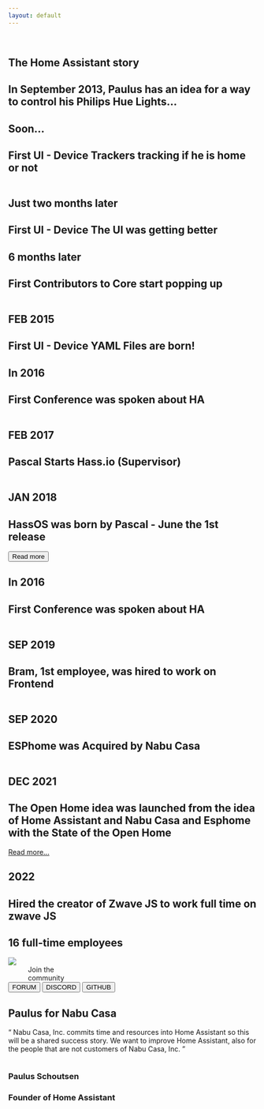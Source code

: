 ```yaml
---
layout: default
---
```


<section class="container mx-auto relative pt-20 md:pt-[180px]">
    <img src="{{ site.baseurl }}images/story/story-bg.png"
        class="hidden md:block absolute w-full md:min-w-[117%] md:h-[600px] left-[50%] translate-x-[-50%]" alt="">
    <div>
        <img src="{{ site.baseurl }}images/story/story-bg-mobile.png"
            class="block md:hidden absolute w-[100%] top-[160px] h-[280px] md:h-auto left-[50%] translate-x-[-50%]"
            alt="" loading="lazy">
    </div>
    <img src="{{ site.baseurl }}images/story/home-assistant.png"
        class="absolute left-[15%] md:left-[49.5%] md:translate-x-[-50%] top-[90px] md:top-[244px] w-[94px] md:w-[128px]"
        alt="" loading="lazy">
    <img src="{{ site.baseurl }}images/story/comment.png" class="hidden md:block top-[700px] absolute left-0" alt="" loading="lazy">
    <div class="story-back relative z-20 pt-[100px] md:pt-[200px]">
        <div class="text-left md:text-center text-white ">
            <div class="h-[200px] md:h-[400px] p-10 md:px-20">
                <h1 class="text-[32px] md:text-[68px] font-bold leading-[38px] md:leading-[60px]">The Home Assistant
                    story</h1>
                <h2 class="text-[16px] md:text-[32px] md:w-[63%] mt-[28px] m-auto">In September 2013, Paulus has an
                    idea for a way to control his Philips Hue Lights...</h2>
            </div>
            <div class="h-[100px] relative p-10">
                <div
                    class="border-l-[8px] border-dotted h-full border-border-line absolute left-[19%] md:left-[49.5%] md:translate-x-[-50%]">
                </div>
            </div>
            <div class="md:grid md:grid-cols-2 relative py-10">
                <div class="text-left md:text-right md:w-[80%] md:pr-[70px] ml-[37%] md:ml-auto">
                    <h1 class="text-grey-text text-xl md:text-[32px] opacity-40 font-medium leading-[38px]">Soon...
                    </h1>
                    <h1 class="text-blue-text text-lg md:text-[32px] font-bold   leading-[38px] mr-5">First UI -
                        Device
                        Trackers tracking if he is home or not</h1>
                </div>
                <div class="hidden md:block md:ml-[70px]">
                    <img src="{{ site.baseurl }}images/story/ui-device.png" class="rounded-lg w-full" alt="" loading="lazy">
                </div>
                <div
                    class="absolute h-full left-[19%] md:left-[49.5%] top-[30px] md:translate-x-[-50%] border-l-[4px] w-[4px]  border-border-line">
                </div>
                <div
                    class="p-3 border-[5px] rounded-full top-[30px] left-[19%] md:left-[49.5%] translate-x-[-32px] md:translate-x-[-50%] bg-white absolute  border-border-line">
                    <img src="{{ site.baseurl }}images/story/home-png.png" class="w-[37px] h-[37px]" alt="" loading="lazy">
                </div>
            </div>
            <div class="md:grid md:grid-cols-2 relative py-10">
                <div class="hidden md:block md:pr-[70px]">
                    <img src="{{ site.baseurl }}images/story/ui-better.png" class="ml-auto rounded-lg w-full " alt="" loading="lazy">
                </div>
                <div class="text-left md:w-[80%] md:ml-[70px] ml-[37%] ">
                    <h1 class="text-grey-text text-xl md:text-[32px] opacity-40 font-medium leading-[38px]">Just two
                        months later
                    </h1>
                    <h1 class="text-blue-text text-lg md:text-[32px] font-bold   leading-[38px] mr-5">First UI -
                        Device
                        The UI was getting better</h1>
                </div>
                <div
                    class="absolute h-full left-[19%] md:left-[49.5%] top-[30px] md:translate-x-[-50%] border-l-[4px] w-[4px]  border-border-line">
                </div>
                <div
                    class="p-3 border-[5px] rounded-full top-[30px] left-[19%] md:left-[49.5%] translate-x-[-32px] md:translate-x-[-50%] bg-white absolute  border-border-line">
                    <div class="w-[37px] h-[37px]"></div>
                </div>
            </div>
            <div class="md:grid md:grid-cols-2 relative py-10">
                <div class="text-left md:text-right md:w-[80%] md:pr-[70px] ml-[37%] md:ml-auto">
                    <h1 class="text-grey-text text-xl md:text-[32px] opacity-40 font-medium leading-[38px]">6 months
                        later
                    </h1>
                    <h1 class="text-blue-text text-lg md:text-[32px] font-bold   leading-[38px] mr-5"> First
                        Contributors
                        to Core start popping up
                    </h1>
                </div>
                <div class="hidden md:block md:ml-[70px]">
                    <img src="{{ site.baseurl }}images/story/popping-up.png" class="rounded-lg w-full" alt="" loading="lazy">
                </div>
                <div
                    class="absolute h-full left-[19%] md:left-[49.5%] top-[30px] md:translate-x-[-50%] border-l-[4px] w-[4px]  border-border-line">
                </div>
                <div
                    class="p-3 border-[5px] rounded-full top-[30px] left-[19%] md:left-[49.5%] translate-x-[-32px] md:translate-x-[-50%] bg-white absolute  border-border-line">
                    <img src="{{ site.baseurl }}images/story/hand-png.png" class="w-[37px] h-[37px]" alt="" loading="lazy">
                </div>
            </div>
            <div class="md:grid md:grid-cols-2 relative py-10">
                <div class="hidden md:block md:pr-[70px]">
                    <img src="{{ site.baseurl }}images/story/born.png" class="ml-auto rounded-lg w-full " alt="" loading="lazy">
                </div>
                <div class="text-left md:w-[80%] md:ml-[70px] ml-[37%] ">
                    <h1 class="text-grey-text text-xl md:text-[32px] opacity-40 font-medium leading-[38px]">FEB 2015
                    </h1>
                    <h1 class="text-blue-text text-lg md:text-[32px] font-bold   leading-[38px] mr-5">First UI -
                        Device
                        YAML Files are born!</h1>
                </div>
                <div
                    class="absolute h-full left-[19%] md:left-[49.5%] top-[30px] md:translate-x-[-50%] border-l-[4px] w-[4px]  border-border-line">
                </div>
                <div
                    class="p-3 border-[5px] rounded-full top-[30px] left-[19%] md:left-[49.5%] translate-x-[-32px] md:translate-x-[-50%] bg-white absolute  border-border-line">
                    <div class="w-[37px] h-[37px]"></div>
                </div>
            </div>
            <div class="md:grid md:grid-cols-2 relative py-10">
                <div class="text-left md:text-right md:w-[80%] md:pr-[70px] ml-[37%] md:ml-auto">
                    <h1 class="text-grey-text text-xl md:text-[32px] opacity-40 font-medium leading-[38px]">In 2016
                    </h1>
                    <h1 class="text-blue-text text-lg md:text-[32px] font-bold   leading-[38px] mr-5"> First
                        Conference
                        was spoken about HA
                    </h1>
                </div>
                <div class="hidden md:block md:ml-[70px]">
                    <img src="{{ site.baseurl }}images/story/ha.png" class="rounded-lg w-full" alt="" loading="lazy">
                </div>
                <div
                    class="absolute h-full left-[19%] md:left-[49.5%] top-[30px] md:translate-x-[-50%] border-l-[4px] w-[4px]  border-border-line">
                </div>
                <div
                    class="p-3 border-[5px] rounded-full top-[30px] left-[19%] md:left-[49.5%] translate-x-[-32px] md:translate-x-[-50%] bg-white absolute  border-border-line">
                    <img src="{{ site.baseurl }}images/story/spicker-png.png" class="w-[37px] h-[37px]" alt="" loading="lazy">
                </div>
            </div>
            <div class="md:grid md:grid-cols-2 relative pt-5 pb-10">
                <div class="hidden md:block md:pr-[70px]">
                </div>
                <div class="text-left md:w-[80%] md:ml-[70px] ml-[37%] ">
                    <h1 class="text-grey-text text-xl md:text-[32px] opacity-40 font-medium leading-[38px]">FEB 2017
                    </h1>
                    <h1 class="text-blue-text text-lg md:text-[32px] font-bold   leading-[38px] mr-5">Pascal Starts
                        Hass.io (Supervisor)</h1>
                </div>
                <div
                    class="absolute h-full left-[19%] md:left-[49.5%] top-[30px] md:translate-x-[-50%] border-l-[4px] w-[4px]  border-border-line">
                </div>
                <div
                    class="p-3 border-[5px] rounded-full top-[30px] left-[19%] md:left-[49.5%] translate-x-[-32px] md:translate-x-[-50%] bg-white absolute  border-border-line">
                    <img src="{{ site.baseurl }}images/story/pc-png.png" class="w-[37px] h-[37px]" alt="" loading="lazy">
                </div>
            </div>
            <div class="md:grid md:grid-cols-2 relative bg-blue-fourth rounded-3xl p-10 mx-10">
                <div class="text-left md:text-right md:w-[80%] md:pr-[70px] ml-[3%] md:ml-auto flex items-center">
                    <div>
                        <h1 class="text-[#97d2f7] text-xl md:text-[32px] font-medium leading-[38px]">JAN 2018
                        </h1>
                        <h1 class="text-white text-lg md:text-[32px] font-bold   leading-[38px] mr-5"> HassOS was
                            born by
                            Pascal - June the 1st release
                        </h1>
                        <button class="text-white uppercase mt-5 px-5 py-2 rounded-md border border-white">Read
                            more</button>
                    </div>
                </div>
                <div class="hidden md:block md:ml-[40px]">
                    <img src="{{ site.baseurl }}images/story/hassOs.png" class="rounded-lg w-full" alt="" loading="lazy">
                </div>
            </div>
            <div class="h-[70px] relative">
                <div
                    class="border-l-[4px]  h-full border-border-line absolute left-[19%] md:left-[49.5%] md:translate-x-[-50%]">
                </div>
            </div>
            <div class="md:grid md:grid-cols-2 relative py-10">
                <div class="text-left md:text-right md:w-[80%] md:pr-[70px] ml-[37%] md:ml-auto">
                    <h1 class="text-grey-text text-xl md:text-[32px] opacity-40 font-medium leading-[38px]">In 2016
                    </h1>
                    <h1 class="text-blue-text text-lg md:text-[32px] font-bold   leading-[38px] mr-5"> First
                        Conference
                        was spoken about HA
                    </h1>
                </div>
                <div class="hidden md:block md:ml-[70px]">
                    <!-- <img src="{{ site.baseurl }}images/story/ha.png" class="rounded-lg w-full" alt=""> -->
                </div>
                <div
                    class="absolute h-full left-[19%] md:left-[49.5%] top-0 md:translate-x-[-50%] border-l-[4px] w-[4px]  border-border-line">
                </div>
                <div
                    class="p-3 border-[5px] rounded-full top-[30px] left-[19%] md:left-[49.5%] translate-x-[-32px] md:translate-x-[-50%] bg-white absolute  border-border-line">
                    <img src="{{ site.baseurl }}images/story/bottle-png.png" class="w-[37px] h-[37px]" alt="" loading="lazy">
                </div>
            </div>
            <div class="md:grid md:grid-cols-2 relative pt-5 pb-10">
                <div class="hidden md:block md:pr-[70px]">
                    <img src="{{ site.baseurl }}images/story/hired.png" class="rounded-lg w-full" alt="" loading="lazy">
                </div>
                <div class="text-left md:w-[80%] md:ml-[70px] ml-[37%] ">
                    <h1 class="text-grey-text text-xl md:text-[32px] opacity-40 font-medium leading-[38px]">SEP 2019
                    </h1>
                    <h1 class="text-blue-text text-lg md:text-[32px] font-bold   leading-[38px] mr-5"> Bram, 1st
                        employee, was hired to work on Frontend</h1>
                </div>
                <div
                    class="absolute h-full left-[19%] md:left-[49.5%] top-0 md:translate-x-[-50%] border-l-[4px] w-[4px]  border-border-line">
                </div>
                <div
                    class="p-3 border-[5px] rounded-full top-[30px] left-[19%] md:left-[49.5%] translate-x-[-32px] md:translate-x-[-50%] bg-white absolute  border-border-line">
                    <img src="{{ site.baseurl }}images/story/glass-imoticon.png" class="w-[37px] h-[37px]" alt="" loading="lazy">
                </div>
            </div>
            <div class="md:grid md:grid-cols-2 relative py-10">
                <div class="text-left md:text-right md:w-[80%] md:pr-[70px] ml-[37%] md:ml-auto">
                    <h1 class="text-grey-text text-xl md:text-[32px] opacity-40 font-medium leading-[38px]">SEP 2020
                    </h1>
                    <h1 class="text-blue-text text-lg md:text-[32px] font-bold   leading-[38px] mr-5"> ESPhome was
                        Acquired by Nabu Casa
                    </h1>
                </div>
                <div class="hidden md:block md:ml-[70px]">
                </div>
                <div
                    class="absolute h-full left-[19%] md:left-[49.5%] top-0 md:translate-x-[-50%] border-l-[4px] w-[4px]  border-border-line">
                </div>
                <div
                    class="p-3 border-[5px] rounded-full top-[30px] left-[19%] md:left-[49.5%] translate-x-[-32px] md:translate-x-[-50%] bg-white absolute  border-border-line">
                    <img src="{{ site.baseurl }}images/story/money-png.png" class="w-[37px] h-[37px]" alt="" loading="lazy">
                </div>
            </div>
            <div class="md:grid md:grid-cols-2 relative pt-5 pb-10">
                <div class="hidden md:block md:pr-[70px]">
                    <img src="{{ site.baseurl }}images/story/open-home.png" class="rounded-lg w-full" alt="" loading="lazy">
                </div>
                <div class="text-left md:w-[80%] md:ml-[70px] ml-[37%] ">
                    <h1 class="text-grey-text text-xl md:text-[32px] opacity-40 font-medium leading-[38px]">DEC 2021
                    </h1>
                    <h1 class="text-blue-text text-lg md:text-[32px] font-bold   leading-[38px] mr-5 mb-5"> The Open
                        Home
                        idea was launched from the idea of Home Assistant and Nabu Casa and Esphome with the State
                        of the Open Home</h1>
                    <a href="" class="text-[24px] text-grey-text font-bold">Read more...</a>
                </div>
                <div
                    class="absolute h-full left-[19%] md:left-[49.5%] top-0 md:translate-x-[-50%] border-l-[4px] w-[4px]  border-border-line">
                </div>
                <div
                    class="p-3 border-[5px] rounded-full top-[30px] left-[19%] md:left-[49.5%] translate-x-[-32px] md:translate-x-[-50%] bg-white absolute  border-border-line">
                    <img src="{{ site.baseurl }}images/story/handshake-png.png" class="w-[37px] h-[37px]" alt="" loading="lazy">
                </div>
            </div>
            <div class="md:grid md:grid-cols-2 relative py-10">
                <div class="text-left md:text-right md:w-[80%] md:pr-[70px] ml-[37%] md:ml-auto">
                    <h1 class="text-grey-text text-xl md:text-[32px] opacity-40 font-medium leading-[38px]">2022
                    </h1>
                    <h1 class="text-blue-text text-lg md:text-[32px] font-bold   leading-[38px] mr-5"> Hired the
                        creator
                        of Zwave JS to work full time on zwave JS
                    </h1>
                    <h1 class="text-blue-text text-lg md:text-[32px] font-bold leading-[38px] mt-10"> 16 full-time
                        employees
                    </h1>
                </div>
                <div class="hidden md:block md:ml-[70px]">
                </div>
                <div
                    class="absolute h-full left-[19%] md:left-[49.5%] top-0 md:translate-x-[-50%] border-l-[4px] w-[4px]  border-border-line">
                </div>
                <div
                    class="p-3 border-[5px] rounded-full top-[30px] left-[19%] md:left-[49.5%] translate-x-[-32px] md:translate-x-[-50%] bg-white absolute  border-border-line">
                    <img src="{{ site.baseurl }}images/story/arm-png.png" class="w-[37px] h-[37px]" alt="" loading="lazy">
                </div>
            </div>
            <div class="md:grid md:grid-cols-2 relative py-10">
                <div
                    class="absolute h-full left-[19%] md:left-[49.5%] top-0 md:translate-x-[-50%] border-l-[4px] w-[4px]  border-border-line">
                </div>
                <div
                    class="p-3 border-[5px] rounded-full top-[30px] left-[19%] md:left-[49.5%] translate-x-[-32px] md:translate-x-[-50%] bg-white absolute  border-border-line">
                    <img src="{{ site.baseurl }}images/story/soon-png.png" class="w-[37px] h-[37px]" alt="" loading="lazy">
                </div>
            </div>
        </div>
    </div>
    <img class="mx-auto relative z-20 mt-20" src="{{ site.baseurl }}images/heroes.png" loading="lazy" />
    <dd
        class="order-1 text-[32px] md:text-5xl tracking-tight text-center font-extrabold leading-[25px] md:leading-0 text-black  ">
        Join the <br />community</dd>
    <div class="max-w-[970px] mx-auto px-4 md:px-6 lg:px-8 text-center mt-11">
        <button type="button"
            class="inline-flex font-bold items-center px-[18px] py-[13px] md:px-[26px] md:py-[21px] border-2 border-black border-opacity-10 text-sm md:text-lg rounded-[10px] text-black">FORUM</button>
        <button type="button"
            class="inline-flex font-bold items-center px-[18px] py-[13px] md:px-[26px] md:py-[21px] border-2 border-black border-opacity-10 text-sm md:text-lg rounded-[10px] text-black ml-[15px] md:ml-[21px]">DISCORD</button>
        <button type="button"
            class="inline-flex font-bold items-center px-[18px] py-[13px] md:px-[26px] md:py-[21px] border-2 border-black border-opacity-10 text-sm md:text-lg rounded-[10px] text-black ml-[15px] md:ml-[21px]">GITHUB</button>
    </div>
    <div class="rounded-3xl p-[60px] text-center bg-black text-white my-20">
        <img src="{{ site.baseurl }}images/story/footer-png.png" class="m-auto" alt="" loading="lazy">
        <h1 class="text-[44px] font-bold tracking-[-0.04em] mt-5">Paulus for Nabu Casa</h1>
        <p class="text-lg md:w-[75%] m-auto pb-10 border-b-[1px] border-gray-200">“ Nabu Casa, Inc. commits time and
            resources into Home Assistant so this will be a shared success story. We want to improve Home Assistant,
            also for the people that are not customers of Nabu Casa, Inc. ”</p>
        <div class="flex mt-10">
            <div class="flex items-center m-auto">
                <img src="{{ site.baseurl }}images/story/footer-client.png" class="w-[66px] h-[66px]" alt="" loading="lazy">
                <div class="text-left ml-5">
                    <h3 class="text-[22px]">Paulus Schoutsen</h3>
                    <h3 class="text-[22px] text-grey-text">Founder of Home Assistant</h3>
                </div>
            </div>
        </div>
    </div>
</section>
